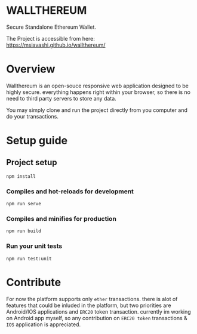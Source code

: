 # WALLTHEREUM
Secure Standalone Ethereum Wallet.

The Project is accessible from here: https://msiavashi.github.io/wallthereum/


# Overview
Wallthereum is an open-souce responsive web application designed to be highly secure. everything happens right within your browser, so there is no need to third party servers to store any data.

You may simply clone and run the project directly from you computer and do your transactions.

# Setup guide

## Project setup
```
npm install
```

### Compiles and hot-reloads for development
```
npm run serve
```

### Compiles and minifies for production
```
npm run build
```

### Run your unit tests
```
npm run test:unit
```

# Contribute
For now the platform supports only `ether` transactions. there is alot of features that could be inluded in the platform, but two priorities are Android/IOS applications and `ERC20` token transaction.
currently im working on Android app myself, so any contribution on `ERC20 token` transactions & `IOS` application is appreciated.
